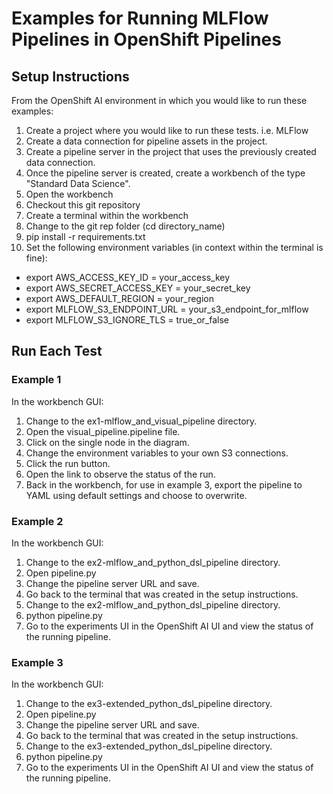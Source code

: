 # Examples for Running MLFlow Pipelines in OpenShift Pipelines

## Setup Instructions

From the OpenShift AI environment in which you would like to run these examples:

1. Create a project where you would like to run these tests.  i.e. MLFlow
2. Create a data connection for pipeline assets in the project.
3. Create a pipeline server in the project that uses the previously created data connection.
4. Once the pipeline server is created, create a workbench of the type "Standard Data Science".
5. Open the workbench
6. Checkout this git repository
7. Create a terminal within the workbench
8. Change to the git rep folder (cd directory_name)
9. pip install -r requirements.txt
10. Set the following environment variables (in context within the terminal is fine):
 - export AWS_ACCESS_KEY_ID = your_access_key
 - export AWS_SECRET_ACCESS_KEY = your_secret_key
 - export AWS_DEFAULT_REGION = your_region
 - export MLFLOW_S3_ENDPOINT_URL = your_s3_endpoint_for_mlflow
 - export MLFLOW_S3_IGNORE_TLS = true_or_false

## Run Each Test

### Example 1

In the workbench GUI:

1. Change to the ex1-mlflow_and_visual_pipeline directory.
2. Open the visual_pipeline.pipeline file.
3. Click on the single node in the diagram.
4. Change the environment variables to your own S3 connections.
5. Click the run button.
6. Open the link to observe the status of the run.
7. Back in the workbench, for use in example 3, export the pipeline to YAML using default settings and choose to overwrite.

### Example 2

In the workbench GUI:

1. Change to the ex2-mlflow_and_python_dsl_pipeline directory.
2. Open pipeline.py
3. Change the pipeline server URL and save.
4. Go back to the terminal that was created in the setup instructions.
5. Change to the ex2-mlflow_and_python_dsl_pipeline directory.
6. python pipeline.py
7. Go to the experiments UI in the OpenShift AI UI and view the status of the running pipeline.

### Example 3

In the workbench GUI:

1. Change to the ex3-extended_python_dsl_pipeline directory.
2. Open pipeline.py
3. Change the pipeline server URL and save.
4. Go back to the terminal that was created in the setup instructions.
5. Change to the ex3-extended_python_dsl_pipeline directory.
6. python pipeline.py
7. Go to the experiments UI in the OpenShift AI UI and view the status of the running pipeline.
